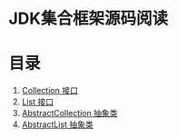 # JDK集合框架源码阅读

# 目录
1. [Collection 接口](i_collection/Collection.md)
2. [List 接口](i_list/List.md)
3. [AbstractCollection 抽象类](a_abstract_collection/README.md)
4. [AbstractList 抽象类](a_abstract_list/README.md)